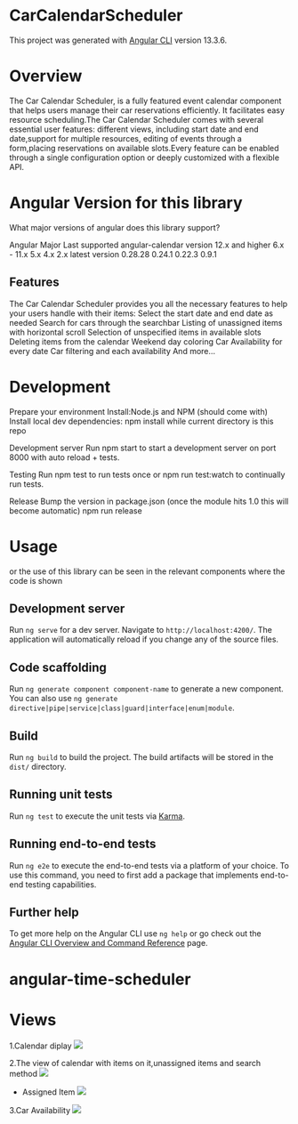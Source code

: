 # CarCalendarScheduler

This project was generated with [Angular CLI](https://github.com/angular/angular-cli) version 13.3.6.

# Overview

The Car Calendar Scheduler, is a fully featured event calendar component that helps users manage their car reservations
efficiently. It facilitates easy resource scheduling.The Car Calendar Scheduler comes with several essential user
features: different views, including start date and end date,support for multiple resources, editing of events through a
form,placing reservations on available slots.Every feature can be enabled through a single configuration option or
deeply customized with a flexible API.

# Angular Version for this library

What major versions of angular does this library support?

Angular Major Last supported angular-calendar version 12.x and higher 6.x - 11.x 5.x 4.x 2.x latest version 0.28.28
0.24.1 0.22.3 0.9.1

## Features

The Car Calendar Scheduler provides you all the necessary features to help your users handle with their items:
Select the start date and end date as needed Search for cars through the searchbar Listing of unassigned items with
horizontal scroll Selection of unspecified items in available slots Deleting items from the calendar Weekend day
coloring Car Availability for every date Car filtering and each availability And more…

# Development

Prepare your environment Install:Node.js and NPM (should come with)
Install local dev dependencies: npm install while current directory is this repo

Development server Run npm start to start a development server on port 8000 with auto reload + tests.

Testing Run npm test to run tests once or npm run test:watch to continually run tests.

Release Bump the version in package.json (once the module hits 1.0 this will become automatic)
npm run release

# Usage

or the use of this library can be seen in the relevant components where the code is shown

## Development server

Run `ng serve` for a dev server. Navigate to `http://localhost:4200/`. The application will automatically reload if you
change any of the source files.

## Code scaffolding

Run `ng generate component component-name` to generate a new component. You can also
use `ng generate directive|pipe|service|class|guard|interface|enum|module`.

## Build

Run `ng build` to build the project. The build artifacts will be stored in the `dist/` directory.

## Running unit tests

Run `ng test` to execute the unit tests via [Karma](https://karma-runner.github.io).

## Running end-to-end tests

Run `ng e2e` to execute the end-to-end tests via a platform of your choice. To use this command, you need to first add a
package that implements end-to-end testing capabilities.

## Further help

To get more help on the Angular CLI use `ng help` or go check out
the [Angular CLI Overview and Command Reference](https://angular.io/cli) page.

# angular-time-scheduler

# Views
1.Calendar diplay
<img src="../ngx-table-scheduler/src/assets/images/image1.png">

2.The view of calendar with items on it,unassigned items and search method
<img src="../ngx-table-scheduler/src/assets/images/image2.png">
 - Assigned Item
   <img src="../ngx-table-scheduler/src/assets/images/image4.png">

3.Car Availability
<img src="../ngx-table-scheduler/src/assets/images/image3.png">
